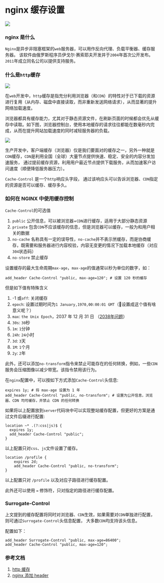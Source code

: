 # nginx 缓存设置

![](https://fudongdong-statics.oss-cn-beijing.aliyuncs.com/images/20220430/541461df6dca45498a9960f79f9a7de8.png?x-oss-process=style/z.wiki)

### nginx 是什么

`Nginx`是异步非阻塞框架的`web`服务器，可以用作反向代理、负载平衡器、缓存服务器。
该软件由俄罗斯程序员伊戈尔·赛索耶夫开发并于`2004`年首次公开发布。`2011`年成立同名公司以提供支持服务。

### 什么是`http`缓存

![](https://fudongdong-statics.oss-cn-beijing.aliyuncs.com/images/20220430/f06eae6fce9949b19768de6295e4b423.png?x-oss-process=style/z.wiki)


在`web`开发中，`http`缓存是指充分利用浏览器（和`CDN`）的特性对于已下载的资源进行复用（从内存、磁盘中直接读取，而非重新发送网络请求），从而显著的提升网络加载速度。


浏览器都具有缓存能力，尤其对于静态资源文件，在刷新页面的时候都会优先从缓存中读取。如下图，浏览器控制台，使用本地缓存的请求往往都能在数毫秒内完成，从而在提升网站加载速度的同时减轻服务器的负载。

![](https://fudongdong-statics.oss-cn-beijing.aliyuncs.com/images/20220430/1a1d9c7d78f44f758798d0dcfa0236b1.png?x-oss-process=style/z.wiki)

生产开发中，客户端缓存（浏览器）仅是我们要面对的缓存之一，另外一种就是`CDN`缓存，`CDN`是利用全国（全球）大量节点提供快速、稳定、安全的内容分发加速服务，
通过提前缓存资源，利用用户最近节点提供下载服务，从而加速客户访问速度（顺便降低服务器压力）。

`Cache-Control` 是一个`http`响应头字段，
通过该响应头可以告诉浏览器、`CDN`指定的资源是否可以缓存、缓存多久。

### 如何在 NGINX 中使用缓存控制

`Cache-Control`的可选值

1. `public` 公开信息，可以被浏览器+`CDN`进行缓存，适用于大部分静态资源
2. `private` 包含`CDN`不应该缓存的信息，但是浏览器可以缓存，一般为和用户相关的数据
3. `no-cache` 名称具有一定的误导性，`no-cache`并不表示🈲缓存，而是协商缓存，既需要和服务器进行内容校验，内容无变更的情况下加载本地缓存（对应`304`状态码）
4. `no-store` 禁止缓存


设置缓存的最大生命周期`max-age`，`max-age`的值通常以秒为单位的数字，如：

```nginx
add_header Cache-Control "public, max-age=120"; # 设置 120 秒的缓存
```

但是如下值有特殊含义

1. -1 或`off`: 关闭缓存
2. `epoch`: 设置过期时间为`1 January,1970,00:00:01 GMT`（🤔设置成这个值有啥意义呢？）
3. `max`: `the Unix Epoch`，2037 年 12 月 31 日 （[2038年问题](https://baike.baidu.com/item/2038%E5%B9%B4%E9%97%AE%E9%A2%98/10578442)）
4. `30s`: `30`秒
5. `1m`: `1`分钟
6. `24h`: `24`小时
7. `3d`: `3`天
8. `1M`: `1`个月
9. `2y`: `2`年

此外，还可以添加`no-transform`指令来禁止可能存在的任何转换，例如，一些`CDN`服务会压缩图像以减少带宽。该指令禁用该行为。

在`nginx`配置中，可以按如下方式添加`Cache-Control`头信息:

```nginx
expires 1y; # 将 max-age 设置为 1 年
add_header Cache-Control "public, no-transform"; # 设置为公开信息，浏览器、CDN 均可缓存，并禁止 CDN 的任何转换
```

如果将以上配置放到`server`代码块中可以实现整站缓存配置，但更好的方案是通过文件后缀进行配置:

```nginx
location ~* .(?:css|js)$ {
  expires 1y;
  add_header Cache-Control "public";
}
```

以上配置只对`css`、`js`文件设置了缓存。

```nginx
location /profile {
    expires 2d;
    add_header Cache-Control "public, no-transform";
}
```

以上配置只对 `/profile` 以及对应子路径进行缓存配置。

此外还可以使用 `=` 修饰符，只对指定的路径进行缓存配置。

### Surrogate-Control

上文提到的缓存配置将同时对浏览器、`CDN`生效，如果需要对`CDN`单独进行配置，则可通过`Surrogate-Control`头信息配置，
大多数`CDN`均支持该头信息。

配置如下：

```nginx
add_header Surrogate-Control "public, max-age=86400";
add_header Cache-Control "public, max-age=120";
```

### 参考文档

1. [http 缓存](https://developer.mozilla.org/zh-CN/docs/Web/HTTP/Caching)
2. [nginx 添加 header](https://snippets.z.wiki/#!./snippets/nginx/nginx-header/)
